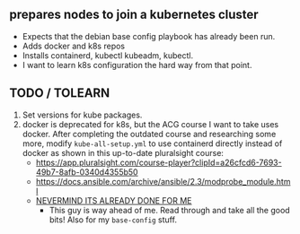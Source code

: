 ## prepares nodes to join a kubernetes cluster
 - Expects that the debian base config playbook has already been run.
 - Adds docker and k8s repos
 - Installs containerd, kubectl kubeadm, kubectl. 
 - I want to learn k8s configuration the hard way from that point. 


 ## TODO / TOLEARN
 1. Set versions for kube packages.
 1. docker is deprecated for k8s, but the ACG course I want to take uses docker. After completing the outdated course and researching some more, modify `kube-all-setup.yml` to use containerd directly instead of docker as shown in this up-to-date pluralsight course:
    - https://app.pluralsight.com/course-player?clipId=a26cfcd6-7693-49b7-8afb-0340d4355b50
    - https://docs.ansible.com/archive/ansible/2.3/modprobe_module.html
    - [NEVERMIND ITS ALREADY DONE FOR ME](https://www.adminz.in/2022/01/kubernetes-with-containerd-using-ansible.html?m=1)
        - This guy is way ahead of me. Read through and take all the good bits! Also for my `base-config` stuff.
        